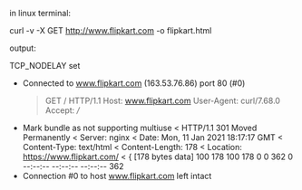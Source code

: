 in linux terminal:

curl -v -X GET http://www.flipkart.com -o flipkart.html

output:

TCP_NODELAY set

- Connected to www.flipkart.com (163.53.76.86) port 80 (#0)
  > GET / HTTP/1.1
  > Host: www.flipkart.com
  > User-Agent: curl/7.68.0
  > Accept: _/_
- Mark bundle as not supporting multiuse
  < HTTP/1.1 301 Moved Permanently
  < Server: nginx
  < Date: Mon, 11 Jan 2021 18:17:17 GMT
  < Content-Type: text/html
  < Content-Length: 178
  < Location: https://www.flipkart.com/
  <
  { [178 bytes data]
  100 178 100 178 0 0 362 0 --:--:-- --:--:-- --:--:-- 362
- Connection #0 to host www.flipkart.com left intact
